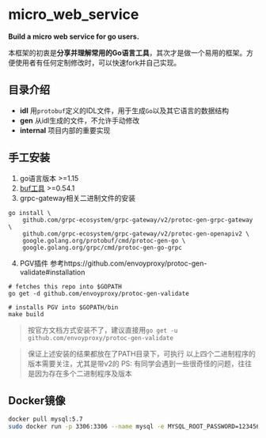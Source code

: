 # micro_web_service

**Build a micro web service for go users.**

本框架的初衷是**分享并理解常用的Go语言工具**，其次才是做一个易用的框架。方便使用者有任何定制修改时，可以快速fork并自己实现。

## 目录介绍

- **idl** 用`protobuf`定义的IDL文件，用于生成`Go`以及其它语言的数据结构
- **gen** 从idl生成的文件，不允许手动修改
- **internal** 项目内部的重要实现

## 手工安装

1. go语言版本 >=1.15
2. [buf工具](https://github.com/bufbuild/buf/releases) >=0.54.1
3. grpc-gateway相关二进制文件的安装
```shell
go install \
    github.com/grpc-ecosystem/grpc-gateway/v2/protoc-gen-grpc-gateway \
    github.com/grpc-ecosystem/grpc-gateway/v2/protoc-gen-openapiv2 \
    google.golang.org/protobuf/cmd/protoc-gen-go \
    google.golang.org/grpc/cmd/protoc-gen-go-grpc
```
4. PGV插件
参考https://github.com/envoyproxy/protoc-gen-validate#installation
```shell
# fetches this repo into $GOPATH
go get -d github.com/envoyproxy/protoc-gen-validate

# installs PGV into $GOPATH/bin
make build
```
> 按官方文档方式安装不了，建议直接用`go get -u github.com/envoyproxy/protoc-gen-validate`

> 保证上述安装的结果都放在了PATH目录下，可执行
> 以上四个二进制程序的版本需要关注，尤其是带v2的
> PS: 有同学会遇到一些很奇怪的问题，往往是因为存在多个二进制程序及版本

## Docker镜像

```bash
docker pull mysql:5.7
sudo docker run -p 3306:3306 --name mysql -e MYSQL_ROOT_PASSWORD=123456 -d mysql:5.7
```